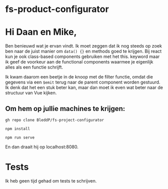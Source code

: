 # fs-product-configurator

# Hi Daan en Mike,

Ben benieuwd wat je ervan vindt. Ik moet zeggen dat ik nog steeds op zoek ben naar de juist manier om `data() {}` en methods goed te krijgen. Bij react kun je ook class-based components gebruiken met het this. keyword maar ik geef de voorkeur aan de functional components waarmee je eigenlijk alles als een functie schrijft.

Ik kwam daarom een beetje in de knoop met de filter functie, omdat die gegevens via een `$emit` terug naar de parent component worden gestuurd. Ik denk dat het een stuk beter kan, maar dan moet ik even wat beter naar de structuur van Vue kijken.

## Om hem op jullie machines te krijgen:

```
gh repo clone BleddP/fs-project-configurator
```

```
npm install
```

```
npm run serve
```

En dan draait hij op localhost:8080.

# Tests

Ik heb geen tijd gehad om tests te schrijven.
